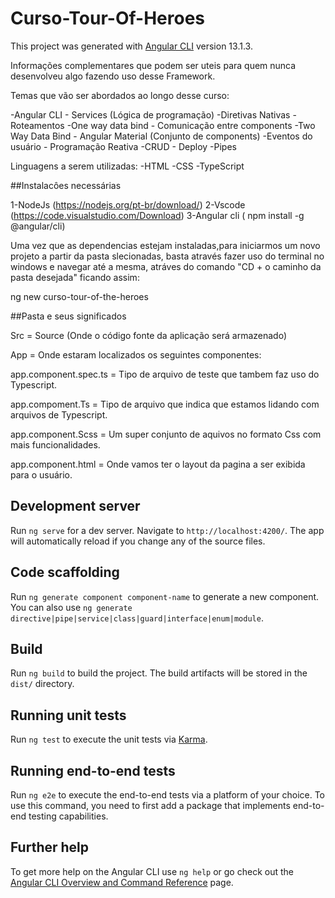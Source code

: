 # Curso-Tour-Of-Heroes

This project was generated with [Angular CLI](https://github.com/angular/angular-cli) version 13.1.3.

Informações complementares que podem ser uteis para quem nunca desenvolveu algo fazendo uso desse Framework.

Temas que vão ser abordados ao longo desse curso:

-Angular CLI                                   - Services (Lógica de programação)
-Diretivas Nativas                             - Roteamentos 
-One way data bind                             - Comunicação entre components 
-Two Way Data Bind                             - Angular Material (Conjunto de components)
-Eventos do usuário                            - Programação Reativa
-CRUD                                          - Deploy
-Pipes

Linguagens a serem utilizadas:
-HTML 
-CSS
-TypeScript

##Instalacôes necessárias

1-NodeJs (https://nodejs.org/pt-br/download/)
2-Vscode (https://code.visualstudio.com/Download)
3-Angular cli ( npm install -g @angular/cli)

Uma vez que as dependencias estejam instaladas,para iniciarmos um novo projeto a partir da pasta slecionadas, basta através fazer uso do terminal no windows e navegar até a mesma, atráves do comando "CD + o caminho da pasta desejada" ficando assim:

ng new curso-tour-of-the-heroes

##Pasta e seus significados

Src = Source (Onde o código fonte da aplicação será armazenado)

App = Onde estaram localizados os seguintes componentes:

app.component.spec.ts = Tipo de arquivo de teste que tambem faz uso do Typescript.

app.compoment.Ts = Tipo de arquivo que indica que estamos lidando com arquivos de Typescript.

app.component.Scss = Um super conjunto de aquivos no formato Css com mais funcionalidades.

app.component.html = Onde vamos ter o layout da pagina a ser exibida para o usuário.


## Development server

Run `ng serve` for a dev server. Navigate to `http://localhost:4200/`. The app will automatically reload if you change any of the source files.

## Code scaffolding

Run `ng generate component component-name` to generate a new component. You can also use `ng generate directive|pipe|service|class|guard|interface|enum|module`.

## Build

Run `ng build` to build the project. The build artifacts will be stored in the `dist/` directory.

## Running unit tests

Run `ng test` to execute the unit tests via [Karma](https://karma-runner.github.io).

## Running end-to-end tests

Run `ng e2e` to execute the end-to-end tests via a platform of your choice. To use this command, you need to first add a package that implements end-to-end testing capabilities.

## Further help

To get more help on the Angular CLI use `ng help` or go check out the [Angular CLI Overview and Command Reference](https://angular.io/cli) page.

